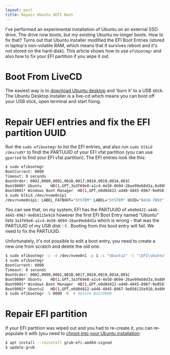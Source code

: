 ```yaml
---
layout: post
title: Repair Ubuntu UEFI Boot
---
```


I've performed an experimental installation of Ubuntu on an external
SSD drive. The drive now boots, but my existing Ubuntu no longer boots.
How to fix that? Turns out that Ubuntu installer modified the EFI Boot Entries
(stored in laptop's non-volatile RAM, which means that it survives reboot and it's not stored on the hard-disk).
This article shows how to use `efibootmgr` and also how to fix your EFI partition if you wipe it out.

# Boot From LiveCD

The easiest way is to [download Ubuntu desktop](https://ubuntu.com/download/desktop)
and 'burn it' to a USB stick. The Ubuntu Desktop installer is a live-cd which
means you can boot off your USB stick, open terminal and start fixing.

# Repair UEFI entries and fix the EFI partition UUID

Run the `sudo efibootmgr` to list the EFI entries, and also run `sudo blkid /dev/sdX*` to findl the PARTUUID of your EFI vfat
partition (you can use `gparted` to find your EFI vfat partition). The EFI entries look like this:

```bash
$ sudo efibootmgr
BootCurrent: 0000
Timeout: 0 seconds
BootOrder: 0002,0000,0001,001B,0017,0018,0019,001A,001C
Boot0000* Ubuntu	HD(1,GPT,3a3f69e8-a1c4-4e50-8694-26ae99eb8d3a,0x800,0x219800)/File(\EFI\ubuntu\shimx64.efi)
Boot0001* Windows Boot Manager	HD(1,GPT,e0d0d422-a448-4845-8967-9e058115e910,0x800,0x82000)/File(\EFI\Microsoft\Boot\bootmgfw.efi)
$ sudo blkid /dev/nvme0n1p1
/dev/nvme0n1p1: LABEL_FATBOOT="SYSTEM" LABEL="SYSTEM" UUID="B416-7B93" BLOCK_SIZE="512" TYPE="vfat" PARTLABEL="EFI system partition" PARTUUID="e0d0d422-a448-4845-8967-9e058115e910"
```
You can see that, on my system, EFI has the PARTUUID of `e0d0d422-a448-4845-8967-9e058115e910` however the first EFI Boot Entry named "Ubuntu"
lists `3a3f69e8-a1c4-4e50-8694-26ae99eb8d3a` which is wrong - that was the PARTUUID of my USB disk :-) . Booting from this boot entry will fail. We need to fix the PARTUUID.

Unfortunately, it's not possible to edit a boot entry, you need to create a new one from scratch and delete the old one:
```bash
$ sudo efibootmgr -c -d /dev/nvme0n1 -p 1 -L "Ubuntu2" -l "\EFI\ubuntu\shimx64.efi"
$ sudo efibootmgr
BootCurrent: 0000
Timeout: 0 seconds
BootOrder: 0002,0000,0001,001B,0017,0018,0019,001A,001C
Boot0000* Ubuntu	HD(1,GPT,3a3f69e8-a1c4-4e50-8694-26ae99eb8d3a,0x800,0x219800)/File(\EFI\ubuntu\shimx64.efi)
Boot0001* Windows Boot Manager	HD(1,GPT,e0d0d422-a448-4845-8967-9e058115e910,0x800,0x82000)/File(\EFI\Microsoft\Boot\bootmgfw.efi)
Boot0002* Ubuntu2	HD(1,GPT,e0d0d422-a448-4845-8967-9e058115e910,0x800,0x82000)/File(\EFI\ubuntu\shimx64.efi)
$ sudo efibootmgr -b 0000 -B  # delete Boot0000
```

# Repair EFI partition

If your EFI partition was wiped out and you had to re-create it, you can re-populate it with (you need to [chroot into your Ubuntu installation](../chroot-ubuntu-livecd/):

```bash
$ apt install --reinstall grub-efi-amd64-signed
$ update-grub
```
